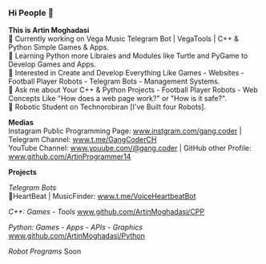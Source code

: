 ### Hi People 👋

<!--
**ArtinMoghadasi/ArtinMoghadasi** is a ✨ _special_ ✨ repository because its `README.md` (this file) appears on your GitHub profile.-->

**This is Artin Moghadasi** </br>
🔭 Currently working on Vega Music Telegram Bot | VegaTools | C++ & Python Simple Games & Apps. </br>
🌱 Learning Python more Libraies and Modules like Turtle and PyGame to Develop Games and Apps. </br>
🧐 Interested in Create and Develop Everything Like Games - Websites - Football Player Robots - Telegram Bots - Management Systems. </br>
💬 Ask me about Your C++ & Python Projects - Football Player Robots - Web Concepts Like "How does a web page work?" or "How is it safe?". </br>
🤖 Robotic Student on Technorobiran [I've Built four Robots]. </br>

**Medias** </br> Instagram Public Programming Page: www.instgram.com/gang.coder | Telegram Channel: www.t.me/GangCoderCH </br>
YouTube Channel: www.youube.com/@gang.coder | GitHub other Profile: www.github.com/ArtinProgrammer14 </br>

**Projects** </br>

*Telegram Bots* </br>
🎼HeartBeat | MusicFinder: www.t.me/VoiceHeartbeatBot </br>

*C++: Games - Tools* www.github.com/ArtinMoghadasi/CPP </br>

*Python: Games - Apps - APIs - Graphics* www.github.com/ArtinMoghadasi/Python </br>

*Robot Programs* Soon









